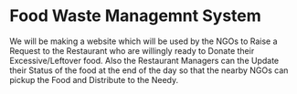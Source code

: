 # Food Waste Managemnt System
We will be making a website which will be used by the NGOs to Raise a Request to the Restaurant who are willingly ready to Donate their Excessive/Leftover food. Also the Restaurant Managers can the Update their Status of the food at the end of the day so that the nearby NGOs can pickup the Food and Distribute to the Needy. 

